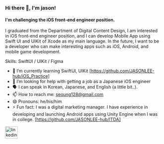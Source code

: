 ### Hi there 👋, I'm jason!
#### I'm challenging the iOS front-end engineer position.

I graduated from the Department of Digital Content Design, I am interested in iOS front-end engineer position, and I can develop Mobile App using Swift UI and UIKit of Xcode as my main language.
In the future, I want to be a developer who can make interesting apps such as iOS, Android, and mobile game development.

Skills: SwiftUI / UIKit / Figma 

- 🌱 I’m currently learning SwiftUI, UIKit [https://github.com/JASONLEE-hub/iOS_Practice]
- 🤔 I’m looking for help with getting a job as a Japanese iOS engineer 
- 🗣️ I can speak in Korean, Japanese, and English (a little bit..).
- 📫 How to reach me: seoung128@gmail.com 
- 😄 Pronouns: he/his/him 
- ⚡ Fun fact: I was a digital marketing manager. I have experience in developing and launching Android apps using Unity Engine when I was in college. [https://github.com/JASONLEE-hub/ITDA] 


[<img src='https://cdn.jsdelivr.net/npm/simple-icons@3.0.1/icons/linkedin.svg' alt='linkedin' height='40'>](https://www.linkedin.com/in/jae-seoung-재승-lee-이-49837522a//)  

